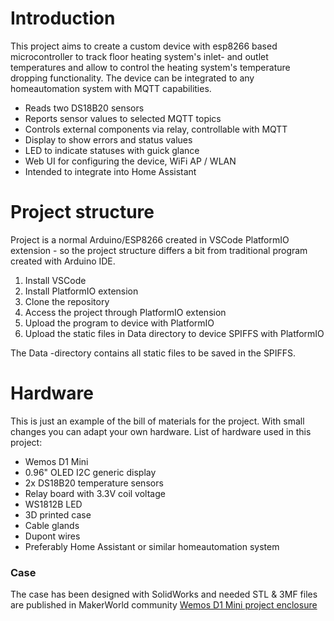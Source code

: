# Introduction
This project aims to create a custom device with esp8266 based microcontroller to track floor heating system's inlet- and outlet temperatures and allow to control the heating system's temperature dropping functionality.
The device can be integrated to any homeautomation system with MQTT capabilities.

- Reads two DS18B20 sensors
- Reports sensor values to selected MQTT topics
- Controls external components via relay, controllable with MQTT
- Display to show errors and status values
- LED to indicate statuses with guick glance
- Web UI for configuring the device, WiFi AP / WLAN
- Intended to integrate into Home Assistant

# Project structure
Project is a normal Arduino/ESP8266 created in VSCode PlatformIO extension - so the project structure differs a bit from traditional program created with Arduino IDE.

1) Install VSCode
2) Install PlatformIO extension
3) Clone the repository
4) Access the project through PlatformIO extension
5) Upload the program to device with PlatformIO
6) Upload the static files in Data directory to device SPIFFS with PlatformIO

The Data -directory contains all static files to be saved in the SPIFFS.

# Hardware
This is just an example of the bill of materials for the project. With small changes you can adapt your own hardware. List of hardware used in this project:
- Wemos D1 Mini
- 0.96" OLED I2C generic display
- 2x DS18B20 temperature sensors
- Relay board with 3.3V coil voltage
- WS1812B LED
- 3D printed case
- Cable glands
- Dupont wires
- Preferably Home Assistant or similar homeautomation system

### Case
The case has been designed with SolidWorks and needed STL & 3MF files are published in MakerWorld community
[Wemos D1 Mini project enclosure](https://makerworld.com/en/models/946838#profileId-913814)
